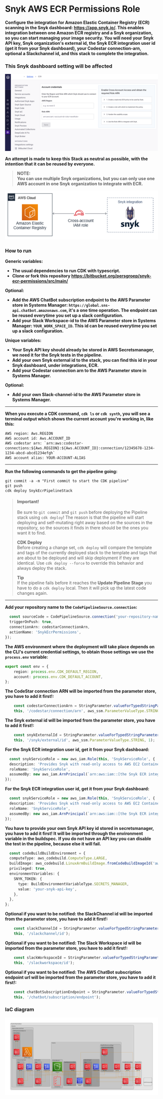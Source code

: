 # Snyk AWS ECR Permissions Role

**Configure the integration for Amazon Elastic Container Registry (ECR) scanning in the Snyk dashboard: https://app.snyk.io/.
This enables integration between one Amazon ECR registry and a Snyk organization, so you can start managing your image security.
You will need your Snyk API key, Snyk organization's external id, the Snyk ECR integration user id (get it from your Snyk dashboard), your Codestar connection-arn, optional a Slackchannel id, and this stack to complete the integration.**

### This Snyk dashboard setting will be affected
![Snyk ECR Config](images/snyk_ecr_config.png)

**An attempt is made to keep this Stack as neutral as possible, with the intention that it can be reused by everyone.**

> **NOTE:**             
> **You can use multiple Snyk organizations, but you can only use one AWS account in one Snyk organization to integrate with ECR.**

![snyk_ecr.png](images/snyk_ecr.png)

### How to run

**Generic variables:**

* **The usual dependencies to run CDK with typescript.**
* **Clone or fork this repository https://bitbucket.org/persgroep/snyk-ecr-permissions/src/main/**

**Optional:**
* **Add the AWS ChatBot subscription endpoint to the AWS Parameter store in Systems Manager: `https://global.sns-api.chatbot.amazonaws.com`, it's a one time operation. The endpoint can be reused
  everytime you set up a slack configuration.**
* **Add your Slack Workspace-id to the AWS Parameter store in Systems Manager: `YOUR_WORK_SPACE_ID`. This id can be reused everytime you set up a slack configuration.**

**Unique variables:**

* **Your Snyk API key should already be stored in AWS Secretsmanager, we need it for the Snyk tests in the pipeline.**
* **Add your own Snyk external id to the stack, you can find this id in your Snyk dashboard, under integrations, ECR.**
* **Add your Codestar connection arn to the AWS Parameter store in Systems Manager.**

**Optional:**
* **Add your own Slack-channel-id to the AWS Parameter store in Systems Manager.**

---

**When you execute a CDK command, `cdk ls` or `cdk synth`, you will see a terminal output which shows the current account you're working in, like this:**

```
AWS region: Aws.REGION
AWS account id: Aws.ACCOUNT_ID
AWS codestar arn: `arn:aws:codestar-connections:${Aws.REGION}:${Aws.ACCOUNT_ID}:connection/12345678-1234-1234-abcd-abcd1234efgh`
AWS account alias: YOUR-ACCOUNT-ALIAS
```

---

**Run the following commands to get the pipeline going:**

```
git commit -a -m "First commit to start the CDK pipeline"
git push
cdk deploy SnykEcrPipelineStack
```

> #### Important!
> Be sure to `git commit` and `git push` before deploying the Pipeline stack using `cdk deploy`!
> The reason is that the pipeline will start deploying and self-mutating right away based on the sources in the repository, so the sources it finds in there should be the ones you want it to find.
>
> **CDK Deploy**                    
> Before creating a change set, `cdk deploy` will compare the template and tags of the currently deployed stack to the template and tags that are about to be deployed and will skip deployment if they
> are identical.
> Use `cdk deploy --force` to override this behavior and always deploy the stack.
>
> **Tip**                           
> If the pipeline fails before it reaches the **Update Pipeline Stage** you have to do a `cdk deploy` local. Then it will pick up the latest code changes again.

---

**Add your repository name to the `CodePipelineSource.connection`:**

```typescript
  const sourceCode = CodePipelineSource.connection('your-repository-name', 'main', {
  triggerOnPush: true,
  connectionArn: codestarConnectionArn,
  actionName: 'SnykEcrPermissions',
});
```

**The AWS environment where the deployment will take place depends on the CLI's current credential settings, to obtain those settings we use the `process.env` variable:**

```typescript
export const env = {
    region: process.env.CDK_DEFAULT_REGION,
    account: process.env.CDK_DEFAULT_ACCOUNT,
};
```

**The CodeStar connection ARN will be imported from the parameter store, you have to add it first!:**

```typescript
    const codestarConnectionArn = StringParameter.valueForTypedStringParameterV2(
    this, '/codestar/connection/arn', aws_ssm.ParameterValueType.STRING, 1);
```

**The Snyk external id will be imported from the parameter store, you have to add it first!:**

```typescript
    const snykExternalId = StringParameter.valueForTypedStringParameterV2(
    this, '/snyk/external/id', aws_ssm.ParameterValueType.STRING, 1);
```

**For the Snyk ECR integration user id, get it from your Snyk dashboard:**

```typescript
  const snykServiceRole = new aws_iam.Role(this, 'SnykServiceRole', {
  description: 'Provides Snyk with read-only access to AWS EC2 Container Registry repositories',
  roleName: 'SnykServiceRole',
  assumedBy: new aws_iam.ArnPrincipal(`arn:aws:iam::[the Snyk ECR integration user id]:user/ecr-integration-user`),
});
```

**For the Snyk ECR integration user id, get it from your Snyk dashboard:**

```typescript
  const snykServiceRole = new aws_iam.Role(this, 'SnykServiceRole', {
  description: 'Provides Snyk with read-only access to AWS EC2 Container Registry repositories',
  roleName: 'SnykServiceRole',
  assumedBy: new aws_iam.ArnPrincipal(`arn:aws:iam::[the Snyk ECR integration user id]:user/ecr-integration-user`),
});
```

**You have to provide your own Snyk API key id stored in secretsmanager, you have to add it first! It will be imported through the environment variable in the buildspec.**
**If you do not have an API key you can disable the test in the pipeline, because else it will fail.**

```typescript
  const codeBuildBuildEnvironment = {
  computeType: aws_codebuild.ComputeType.LARGE,
  buildImage: aws_codebuild.LinuxArmBuildImage.fromCodeBuildImageId('aws/codebuild/amazonlinux2-aarch64-standard:3.0'),
  privileged: true,
  environmentVariables: {
    SNYK_TOKEN: {
      type: BuildEnvironmentVariableType.SECRETS_MANAGER,
      value: 'your-snyk-api-key',
    },
  },
};
```

**Optional if you want to be notified: the SlackChannel id will be imported from the parameter store, you have to add it first!:**

```typescript
    const slackChannelId = StringParameter.valueForTypedStringParameterV2(
    this, '/slackchannel/id');
```

**Optional if you want to be notified:  The Slack Workspace id will be imported from the parameter store, you have to add it first!:**

```typescript
    const slackWorkspaceId = StringParameter.valueForTypedStringParameterV2(
    this, '/slackworkspace/id');
```

**Optional if you want to be notified: The AWS ChatBot subscription endpoint url will be imported from the parameter store, you have to add it first!:**

```typescript
    const chatBotSubscriptionEndpoint = StringParameter.valueForTypedStringParameterV2(
    this, '/chatbot/subscription/endpoint');
```

### IaC diagram
![diagram](images/SnykEcrPipelineStack-ext.png)
